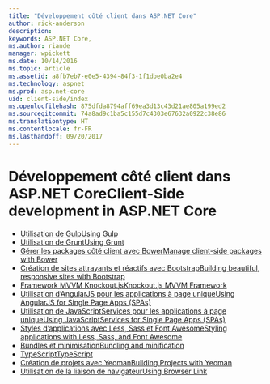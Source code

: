 ```yaml
---
title: "Développement côté client dans ASP.NET Core"
author: rick-anderson
description: 
keywords: ASP.NET Core,
ms.author: riande
manager: wpickett
ms.date: 10/14/2016
ms.topic: article
ms.assetid: a8fb7eb7-e0e5-4394-84f3-1f1dbe0ba2e4
ms.technology: aspnet
ms.prod: asp.net-core
uid: client-side/index
ms.openlocfilehash: 875dfda8794aff69ea3d13c43d21ae805a199ed2
ms.sourcegitcommit: 74a8ad9c1ba5c155d7c4303e67632a0922c38e86
ms.translationtype: HT
ms.contentlocale: fr-FR
ms.lasthandoff: 09/20/2017
---
```

# <a name="client-side-development-in-aspnet-core"></a><span data-ttu-id="2c7ea-103">Développement côté client dans ASP.NET Core</span><span class="sxs-lookup"><span data-stu-id="2c7ea-103">Client-Side development in ASP.NET Core</span></span>

- [<span data-ttu-id="2c7ea-104">Utilisation de Gulp</span><span class="sxs-lookup"><span data-stu-id="2c7ea-104">Using Gulp</span></span>](using-gulp.md)
- [<span data-ttu-id="2c7ea-105">Utilisation de Grunt</span><span class="sxs-lookup"><span data-stu-id="2c7ea-105">Using Grunt</span></span>](using-grunt.md)
- [<span data-ttu-id="2c7ea-106">Gérer les packages côté client avec Bower</span><span class="sxs-lookup"><span data-stu-id="2c7ea-106">Manage client-side packages with Bower</span></span>](bower.md)
- [<span data-ttu-id="2c7ea-107">Création de sites attrayants et réactifs avec Bootstrap</span><span class="sxs-lookup"><span data-stu-id="2c7ea-107">Building beautiful, responsive sites with Bootstrap</span></span>](bootstrap.md)
- [<span data-ttu-id="2c7ea-108">Framework MVVM Knockout.js</span><span class="sxs-lookup"><span data-stu-id="2c7ea-108">Knockout.js MVVM Framework</span></span>](knockout.md)
- [<span data-ttu-id="2c7ea-109">Utilisation d’AngularJS pour les applications à page unique</span><span class="sxs-lookup"><span data-stu-id="2c7ea-109">Using AngularJS for Single Page Apps (SPAs)</span></span>](angular.md)
- [<span data-ttu-id="2c7ea-110">Utilisation de JavaScriptServices pour les applications à page unique</span><span class="sxs-lookup"><span data-stu-id="2c7ea-110">Using JavaScriptServices for Single Page Apps (SPAs)</span></span>](spa-services.md)
- [<span data-ttu-id="2c7ea-111">Styles d’applications avec Less, Sass et Font Awesome</span><span class="sxs-lookup"><span data-stu-id="2c7ea-111">Styling applications with Less, Sass, and Font Awesome</span></span>](less-sass-fa.md)
- [<span data-ttu-id="2c7ea-112">Bundles et minimisation</span><span class="sxs-lookup"><span data-stu-id="2c7ea-112">Bundling and minification</span></span>](bundling-and-minification.md)
- [<span data-ttu-id="2c7ea-113">TypeScript</span><span class="sxs-lookup"><span data-stu-id="2c7ea-113">TypeScript</span></span>](https://www.typescriptlang.org/docs/handbook/asp-net-core.html)
- [<span data-ttu-id="2c7ea-114">Création de projets avec Yeoman</span><span class="sxs-lookup"><span data-stu-id="2c7ea-114">Building Projects with Yeoman</span></span>](yeoman.md)
- [<span data-ttu-id="2c7ea-115">Utilisation de la liaison de navigateur</span><span class="sxs-lookup"><span data-stu-id="2c7ea-115">Using Browser Link</span></span>](using-browserlink.md)
